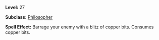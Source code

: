 <!-- TITLE: Spell: Copper Blitz -->
<!-- SUBTITLE:  -->

**Level:** 27

**Subclass:** [Philosopher](philosopher)

**Spell Effect:** Barrage your enemy with a blitz of copper bits.  Consumes copper bits.